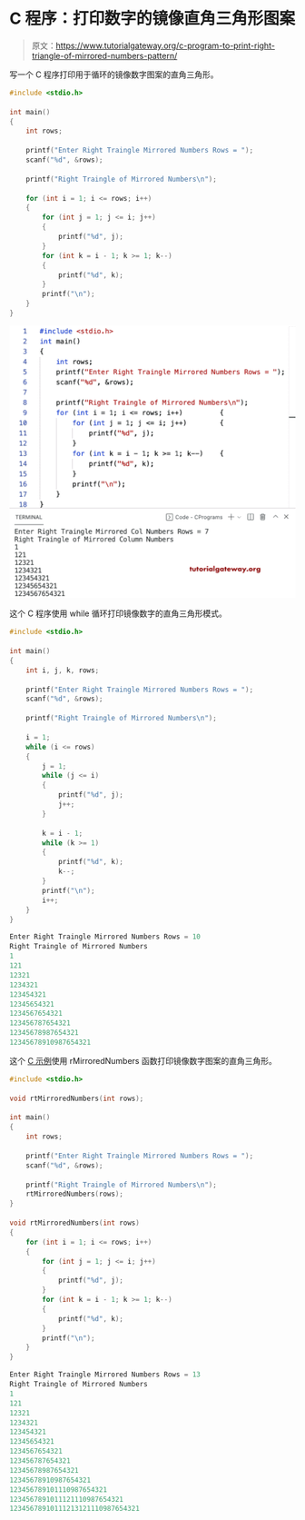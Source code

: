 # C 程序：打印数字的镜像直角三角形图案

> 原文：<https://www.tutorialgateway.org/c-program-to-print-right-triangle-of-mirrored-numbers-pattern/>

写一个 C 程序打印用于循环的镜像数字图案的直角三角形。

```c
#include <stdio.h>

int main()
{
	int rows;

	printf("Enter Right Traingle Mirrored Numbers Rows = ");
	scanf("%d", &rows);

	printf("Right Traingle of Mirrored Numbers\n");

	for (int i = 1; i <= rows; i++)			
	{
		for (int j = 1; j <= i; j++)		
		{
			printf("%d", j);
		}
		for (int k = i - 1; k >= 1; k--)	
		{
			printf("%d", k);
		}
		printf("\n");
	}
}
```

![C Program to Print Right Triangle of Mirrored Numbers Pattern](img/81c2c8e743a5ceab1de5f40e732c69ea.png)

这个 C 程序使用 while 循环打印镜像数字的直角三角形模式。

```c
#include <stdio.h>

int main()
{
	int i, j, k, rows;

	printf("Enter Right Traingle Mirrored Numbers Rows = ");
	scanf("%d", &rows);

	printf("Right Traingle of Mirrored Numbers\n");

	i = 1;
	while (i <= rows)
	{
		j = 1;
		while (j <= i)
		{
			printf("%d", j);
			j++;
		}

		k = i - 1;
		while (k >= 1)
		{
			printf("%d", k);
			k--;
		}
		printf("\n");
		i++;
	}
}
```

```c
Enter Right Traingle Mirrored Numbers Rows = 10
Right Traingle of Mirrored Numbers
1
121
12321
1234321
123454321
12345654321
1234567654321
123456787654321
12345678987654321
12345678910987654321
```

这个 [C 示例](https://www.tutorialgateway.org/c-programming-examples/)使用 rMirroredNumbers 函数打印镜像数字图案的直角三角形。

```c
#include <stdio.h>

void rtMirroredNumbers(int rows);

int main()
{
	int rows;

	printf("Enter Right Traingle Mirrored Numbers Rows = ");
	scanf("%d", &rows);

	printf("Right Traingle of Mirrored Numbers\n");
	rtMirroredNumbers(rows);
}

void rtMirroredNumbers(int rows)
{
	for (int i = 1; i <= rows; i++)
	{
		for (int j = 1; j <= i; j++)
		{
			printf("%d", j);
		}
		for (int k = i - 1; k >= 1; k--)
		{
			printf("%d", k);
		}
		printf("\n");
	}
}
```

```c
Enter Right Traingle Mirrored Numbers Rows = 13
Right Traingle of Mirrored Numbers
1
121
12321
1234321
123454321
12345654321
1234567654321
123456787654321
12345678987654321
12345678910987654321
123456789101110987654321
1234567891011121110987654321
12345678910111213121110987654321
```